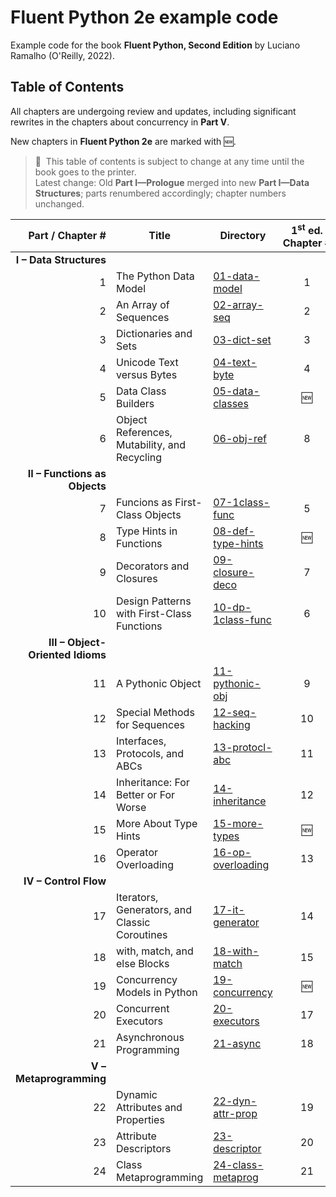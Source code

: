 # Fluent Python 2e example code

Example code for the book **Fluent Python, Second Edition** by Luciano Ramalho (O'Reilly, 2022).


## Table of Contents

All chapters are undergoing review and updates, including significant rewrites in the chapters about concurrency in **Part V**.

New chapters in **Fluent Python 2e** are marked with 🆕.

> 🚨 &nbsp;This table of contents is subject to change at any time until the book goes to the printer.<BR>
Latest change: Old **Part I—Prologue** merged into new **Part I—Data Structures**; parts renumbered accordingly; chapter numbers unchanged.

Part / Chapter #|Title|Directory|1<sup>st</sup> ed. Chapter&nbsp;#
---:|---|---|:---:
**I – Data Structures**|
1|The Python Data Model|[01-data-model](01-data-model)|1
2|An Array of Sequences|[02-array-seq](02-array-seq)|2
3|Dictionaries and Sets|[03-dict-set](03-dict-set)|3
4|Unicode Text versus Bytes|[04-text-byte](04-text-byte)|4
5|Data Class Builders|[05-data-classes](05-data-classes)|🆕
6|Object References, Mutability, and Recycling|[06-obj-ref](06-obj-ref)|8
**II – Functions as Objects**|
7|Funcions as First-Class Objects|[07-1class-func](07-1class-func)|5
8|Type Hints in Functions|[08-def-type-hints](08-def-type-hints)|🆕
9|Decorators and Closures|[09-closure-deco](09-closure-deco)|7
10|Design Patterns with First-Class Functions|[10-dp-1class-func](10-dp-1class-func)|6
**III – Object-Oriented Idioms**|
11|A Pythonic Object|[11-pythonic-obj](11-pythonic-obj)|9
12|Special Methods for Sequences|[12-seq-hacking](12-seq-hacking)|10
13|Interfaces, Protocols, and ABCs|[13-protocl-abc](13-protocol-abc)|11
14|Inheritance: For Better or For Worse|[14-inheritance](14-inheritance)|12
15|More About Type Hints|[15-more-types](15-more-types)|🆕
16|Operator Overloading|[16-op-overloading](16-op-overloading)|13
**IV – Control Flow**|
17|Iterators, Generators, and Classic Coroutines|[17-it-generator](17-it-generator)|14
18|with, match, and else Blocks|[18-with-match](18-with-match)|15
19|Concurrency Models in Python|[19-concurrency](19-concurrency)|🆕
20|Concurrent Executors|[20-executors](20-executors)|17
21|Asynchronous Programming|[21-async](21-async)|18
**V – Metaprogramming**|
22|Dynamic Attributes and Properties|[22-dyn-attr-prop](22-dyn-attr-prop)|19
23|Attribute Descriptors|[23-descriptor](23-descriptor)|20
24|Class Metaprogramming|[24-class-metaprog](24-class-metaprog)|21

